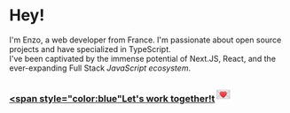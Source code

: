 # Hey!


I'm Enzo, a web developer from France. I'm passionate about open source projects and have specialized in TypeScript. 
<br />
I've been captivated by the immense potential of Next.JS, React, and the ever-expanding Full Stack *JavaScript ecosystem*.

### <a href="mailto:enzo.bacqueyrisses@gmail.com"><span style="color:blue"Let's work together!t</span><img src="email.webp" width="30" height="30" alt="Lien vers email"></a>
